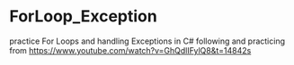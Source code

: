 # ForLoop_Exception
practice For Loops and handling Exceptions in C#
following and practicing from https://www.youtube.com/watch?v=GhQdlIFylQ8&t=14842s
